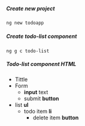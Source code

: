 ##### Create new project
```zsh
ng new todoapp
```
##### Create todo-list component
```
ng g c todo-list
```
##### Todo-list component HTML
- Tittle
- Form
    - __input__ text
    - submit __button__
- list __ul__
    - todo item __li__
        - delete item __button__
```html

```